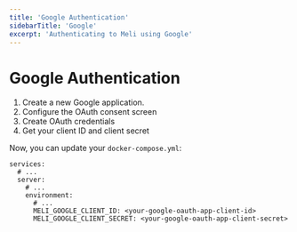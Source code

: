 ```yaml
---
title: 'Google Authentication'
sidebarTitle: 'Google'
excerpt: 'Authenticating to Meli using Google'
---
```


# Google Authentication

1. Create a new Google application.
1. Configure the OAuth consent screen
1. Create OAuth credentials
1. Get your client ID and client secret

Now, you can update your `docker-compose.yml`:

```
services:
  # ...
  server:
    # ...
    environment:
      # ...
      MELI_GOOGLE_CLIENT_ID: <your-google-oauth-app-client-id>
      MELI_GOOGLE_CLIENT_SECRET: <your-google-oauth-app-client-secret>
``` 
